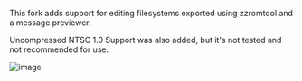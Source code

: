 This fork adds support for editing filesystems exported using zzromtool and a message previewer.

Uncompressed NTSC 1.0 Support was also added, but it's not tested and not recommended for use.

![image](https://user-images.githubusercontent.com/43761362/130128831-bec60cd7-cf15-42c4-9bcf-53de1ab5ab49.png)
